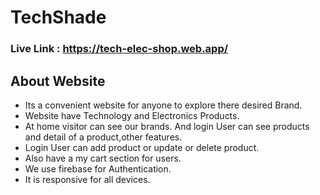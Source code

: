 # TechShade
### Live Link : https://tech-elec-shop.web.app/



## About Website 
- Its a convenient website for anyone to explore there desired Brand.
- Website have Technology and Electronics Products.
- At home visitor can see our brands. And login User can see products and detail of a product,other features.
- Login User can add product or update or delete product.
- Also have a my cart section for users.
- We use firebase for Authentication.
- It is responsive for all devices.

